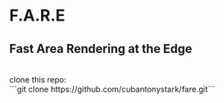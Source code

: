 # F.A.R.E
## Fast Area Rendering at the Edge
<br>
clone this repo:<br>
```git clone https://github.com/cubantonystark/fare.git```<br>

